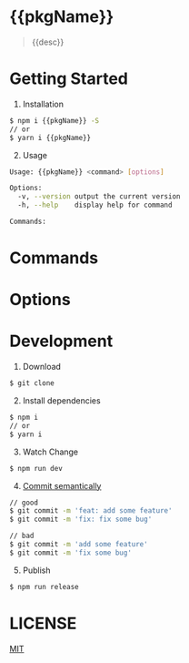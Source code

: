 # {{pkgName}}
> {{desc}}


# Getting Started

1. Installation

```bash
$ npm i {{pkgName}} -S
// or
$ yarn i {{pkgName}}
```

2. Usage
   

```bash
Usage: {{pkgName}} <command> [options]

Options:
  -v, --version output the current version
  -h, --help    display help for command

Commands:

```





# Commands

# Options



# Development

1. Download

```bash
$ git clone 
```

2. Install dependencies

```bash
$ npm i
// or
$ yarn i
```

3. Watch Change

```bash
$ npm run dev
```

4. [Commit semantically](https://www.conventionalcommits.org/en/v1.0.0/#summary)

```bash
// good
$ git commit -m 'feat: add some feature'
$ git commit -m 'fix: fix some bug'

// bad
$ git commit -m 'add some feature'
$ git commit -m 'fix some bug'
```

5. Publish

```bash
$ npm run release
```



# LICENSE

[MIT](https://///blob/master/LICENSE)

